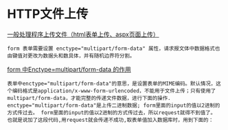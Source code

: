 # HTTP文件上传
[一般处理程序上传文件（html表单上传、aspx页面上传）]("http://www.cnblogs.com/SkySoot/p/3525139.html")
 
 	form 表单需要设置 enctype="multipart/form-data" 属性，请求报文体中数据格式也由键值对更改为数据头和数具体，并有随机边界符分割。
 
[form 中Enctype=multipart/form-data 的作用]("http://zkliqiang.iteye.com/blog/779285")

	表单中enctype="multipart/form-data"的意思，是设置表单的MIME编码。默认情况，这个编码格式是application/x-www-form-urlencoded，不能用于文件上传；只有使用了multipart/form-data，才能完整的传递文件数据，进行下面的操作. 
	enctype="multipart/form-data"是上传二进制数据; form里面的input的值以2进制的方式传过去。 form里面的input的值以2进制的方式传过去，所以request就得不到值了。 也就是说加了这段代码,用request就会传递不成功,取表单值加入数据库时，用到下面的：